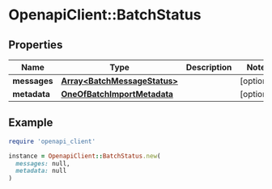 # OpenapiClient::BatchStatus

## Properties

| Name | Type | Description | Notes |
| ---- | ---- | ----------- | ----- |
| **messages** | [**Array&lt;BatchMessageStatus&gt;**](BatchMessageStatus.md) |  | [optional] |
| **metadata** | [**OneOfBatchImportMetadata**](OneOfBatchImportMetadata.md) |  | [optional] |

## Example

```ruby
require 'openapi_client'

instance = OpenapiClient::BatchStatus.new(
  messages: null,
  metadata: null
)
```

